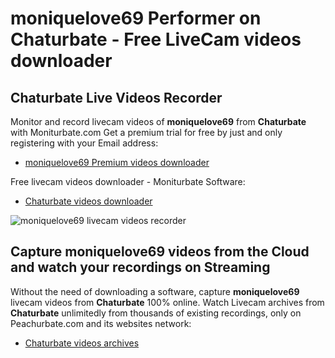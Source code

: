 # moniquelove69 Performer on Chaturbate - Free LiveCam videos downloader

## Chaturbate Live Videos Recorder

Monitor and record livecam videos of **moniquelove69** from **Chaturbate** with Moniturbate.com
Get a premium trial for free by just and only registering with your Email address:
* [moniquelove69 Premium videos downloader](https://moniturbate.com/request-demo-licence-key.html)

Free livecam videos downloader - Moniturbate Software:
* [Chaturbate videos downloader](https://moniturbate.com/moniturbate-download-software.html)

![moniquelove69 livecam videos recorder](https://peachurnet.com/templates/moniturbate-software.png)


## Capture moniquelove69 videos from the Cloud and watch your recordings on Streaming

Without the need of downloading a software, capture **moniquelove69** livecam videos from **Chaturbate** 100% online.
Watch Livecam archives from **Chaturbate** unlimitedly from thousands of existing recordings, only on Peachurbate.com and its websites network:
* [Chaturbate videos archives](https://peachurnet.com/)